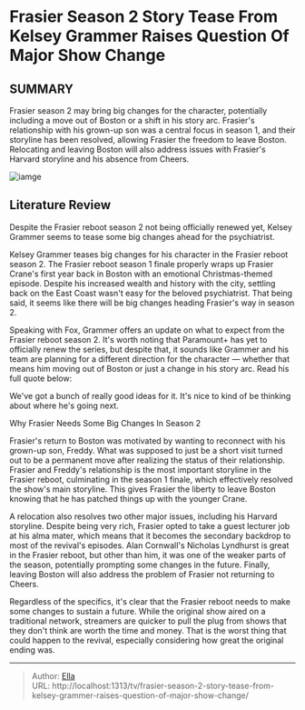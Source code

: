 # Frasier Season 2 Story Tease From Kelsey Grammer Raises Question Of Major Show Change


## SUMMARY 



  Frasier season 2 may bring big changes for the character, potentially including a move out of Boston or a shift in his story arc.   Frasier&#39;s relationship with his grown-up son was a central focus in season 1, and their storyline has been resolved, allowing Frasier the freedom to leave Boston.   Relocating and leaving Boston will also address issues with Frasier&#39;s Harvard storyline and his absence from Cheers.  

![iamge](https://static1.srcdn.com/wordpress/wp-content/uploads/2023/11/frasier-in-his-dr-crane-show-in-the-frasier-reboot.jpg)

## Literature Review
Despite the Frasier reboot season 2 not being officially renewed yet, Kelsey Grammer seems to tease some big changes ahead for the psychiatrist.




Kelsey Grammer teases big changes for his character in the Frasier reboot season 2. The Frasier reboot season 1 finale properly wraps up Frasier Crane&#39;s first year back in Boston with an emotional Christmas-themed episode. Despite his increased wealth and history with the city, settling back on the East Coast wasn&#39;t easy for the beloved psychiatrist. That being said, it seems like there will be big changes heading Frasier&#39;s way in season 2.




Speaking with Fox, Grammer offers an update on what to expect from the Frasier reboot season 2. It&#39;s worth noting that Paramount&#43; has yet to officially renew the series, but despite that, it sounds like Grammer and his team are planning for a different direction for the character — whether that means him moving out of Boston or just a change in his story arc. Read his full quote below:


We&#39;ve got a bunch of really good ideas for it. It&#39;s nice to kind of be thinking about where he&#39;s going next.



 Why Frasier Needs Some Big Changes In Season 2 
          

Frasier&#39;s return to Boston was motivated by wanting to reconnect with his grown-up son, Freddy. What was supposed to just be a short visit turned out to be a permanent move after realizing the status of their relationship. Frasier and Freddy&#39;s relationship is the most important storyline in the Frasier reboot, culminating in the season 1 finale, which effectively resolved the show&#39;s main storyline. This gives Frasier the liberty to leave Boston knowing that he has patched things up with the younger Crane.




A relocation also resolves two other major issues, including his Harvard storyline. Despite being very rich, Frasier opted to take a guest lecturer job at his alma mater, which means that it becomes the secondary backdrop to most of the revival&#39;s episodes. Alan Cornwall&#39;s Nicholas Lyndhurst is great in the Frasier reboot, but other than him, it was one of the weaker parts of the season, potentially prompting some changes in the future. Finally, leaving Boston will also address the problem of Frasier not returning to Cheers.

Regardless of the specifics, it&#39;s clear that the Frasier reboot needs to make some changes to sustain a future. While the original show aired on a traditional network, streamers are quicker to pull the plug from shows that they don&#39;t think are worth the time and money. That is the worst thing that could happen to the revival, especially considering how great the original ending was.



---

> Author: [Ella](https://instagram.hk.cn/)  
> URL: http://localhost:1313/tv/frasier-season-2-story-tease-from-kelsey-grammer-raises-question-of-major-show-change/  

